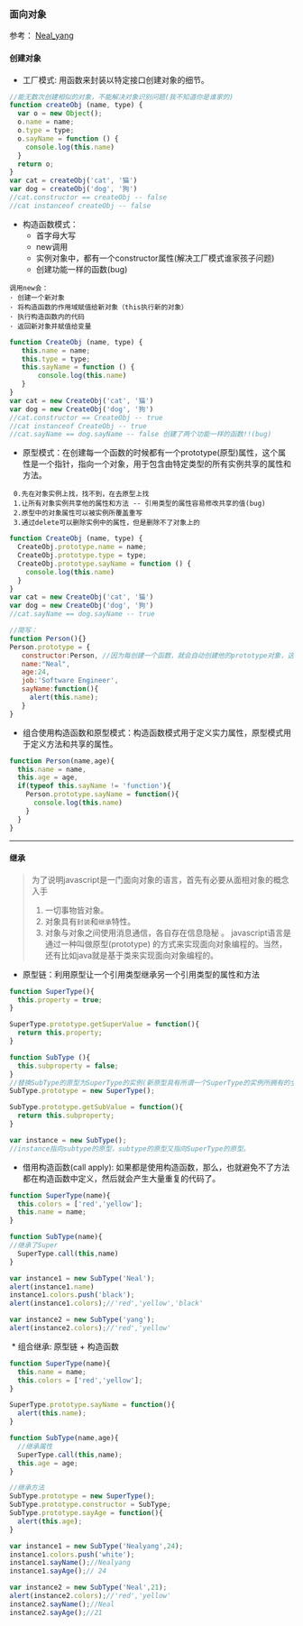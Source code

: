 ﻿### 面向对象
 参考： [Neal_yang](https://juejin.im/post/59eff2ad6fb9a045211de7af)

#### 创建对象
  * 工厂模式: 用函数来封装以特定接口创建对象的细节。
```javascript
//能无数次创建相似的对象，不能解决对象识别问题(我不知道你是谁家的)
function createObj (name, type) {
  var o = new Object();
  o.name = name;
  o.type = type;
  o.sayName = function () {
    console.log(this.name)
  }
  return o;
}
var cat = createObj('cat', '猫')
var dog = createObj('dog', '狗')
//cat.constructor == createObj -- false
//cat instanceof createObj -- false
```
  * 构造函数模式：
     - 首字母大写 
     - new调用 
     - 实例对象中，都有一个constructor属性(解决工厂模式谁家孩子问题) 
     - 创建功能一样的函数(bug)
		
```
调用new会：
· 创建一个新对象
· 将构造函数的作用域赋值给新对象（this执行新的对象）
· 执行构造函数内的代码 
· 返回新对象并赋值给变量
```
```javascript
function CreateObj (name, type) {
   this.name = name;
   this.type = type;
   this.sayName = function () {
	   console.log(this.name)
   }
}
var cat = new CreateObj('cat', '猫')
var dog = new CreateObj('dog', '狗')
//cat.constructor == CreateObj -- true
//cat instanceof CreateObj -- true
//cat.sayName == dog.sayName -- false 创建了两个功能一样的函数!!(bug)
```
  * 原型模式：在创建每一个函数的时候都有一个prototype(原型)属性，这个属性是一个指针，指向一个对象，用于包含由特定类型的所有实例共享的属性和方法。
```
 0.先在对象实例上找，找不到，在去原型上找
 1.让所有对象实例共享他的属性和方法 -- 引用类型的属性容易修改共享的值(bug)
 2.原型中的对象属性可以被实例所覆盖重写
 3.通过delete可以删除实例中的属性，但是删除不了对象上的
```
```javascript
function CreateObj (name, type) {
  CreateObj.prototype.name = name;
  CreateObj.prototype.type = type;
  CreateObj.prototype.sayName = function () {
    console.log(this.name)
  }
}
var cat = new CreateObj('cat', '猫')
var dog = new CreateObj('dog', '狗')
//cat.sayName == dog.sayName -- true

//简写：
function Person(){}
Person.prototype = {
   constructor:Person, //因为每创建一个函数，就会自动创建他的prototype对象，这个对象会自动获取contractor属性。???? 
   name:"Neal",
   age:24,
   job:'Software Engineer',
   sayName:function(){
     alert(this.name);	
   }
}
```
  * 组合使用构造函数和原型模式：构造函数模式用于定义实力属性，原型模式用于定义方法和共享的属性。
```javascript
function Person(name,age){
  this.name = name,
  this.age = age,
  if(typeof this.sayName != 'function'){
    Person.prototype.sayName = function(){
      console.log(this.name)
    }
  }
}
```

****
#### 继承
 
>为了说明javascript是一门面向对象的语言，首先有必要从面相对象的概念入手
> 1. 一切事物皆对象。
> 2. 对象具有`封装`和`继承`特性。
> 3. 对象与对象之间使用消息通信，各自存在信息隐秘 。
> javascript语言是通过一种叫做原型(prototype) 的方式来实现面向对象编程的。当然，还有比如java就是基于类来实现面向对象编程的。

  * 原型链：利用原型让一个引用类型继承另一个引用类型的属性和方法
```javascript
function SuperType(){
  this.property = true;
}

SuperType.prototype.getSuperValue = function(){
  return this.property;
}

function SubType (){
  this.subproperty = false;
}
//替换SubType的原型为SuperType的实例(新原型具有所谓一个SuperType的实例所拥有的全部属性和方法，而且其内部还有一个指针，指向SuperType的原型)
SubType.prototype = new SuperType(); 

SubType.prototype.getSubValue = function(){
  return this.subproperty;
}

var instance = new SubType();
//instance指向subtype的原型，subtype的原型又指向SuperType的原型。
```
  * 借用构造函数(call apply): 如果都是使用构造函数，那么，也就避免不了方法都在构造函数中定义，然后就会产生大量重复的代码了。
```javascript
function SuperType(name){
  this.colors = ['red','yellow'];
  this.name = name;
}

function SubType(name){
//继承了Super
  SuperType.call(this,name)
}

var instance1 = new SubType('Neal');
alert(instance1.name)
instance1.colors.push('black');
alert(instance1.colors);//'red','yellow','black'

var instance2 = new SubType('yang');
alert(instance2.colors);//'red','yellow'
```
  * 组合继承: 原型链 + 构造函数
```javascript
function SuperType(name){
  this.name = name;
  this.colors = ['red','yellow'];
}

SuperType.prototype.sayName = function(){
  alert(this.name);
}

function SubType(name,age){
  //继承属性
  SuperType.call(this,name);
  this.age = age;
}

//继承方法
SubType.prototype = new SuperType();
SubType.prototype.constructor = SubType;
SubType.prototype.sayAge = function(){
  alert(this.age);
}

var instance1 = new SubType('Nealyang',24);
instance1.colors.push('white');
instance1.sayName();//Nealyang
instance1.sayAge();// 24

var instance2 = new SubType('Neal',21);
alert(instance2.colors);//'red','yellow'
instance2.sayName();//Neal
instance2.sayAge();//21
```

